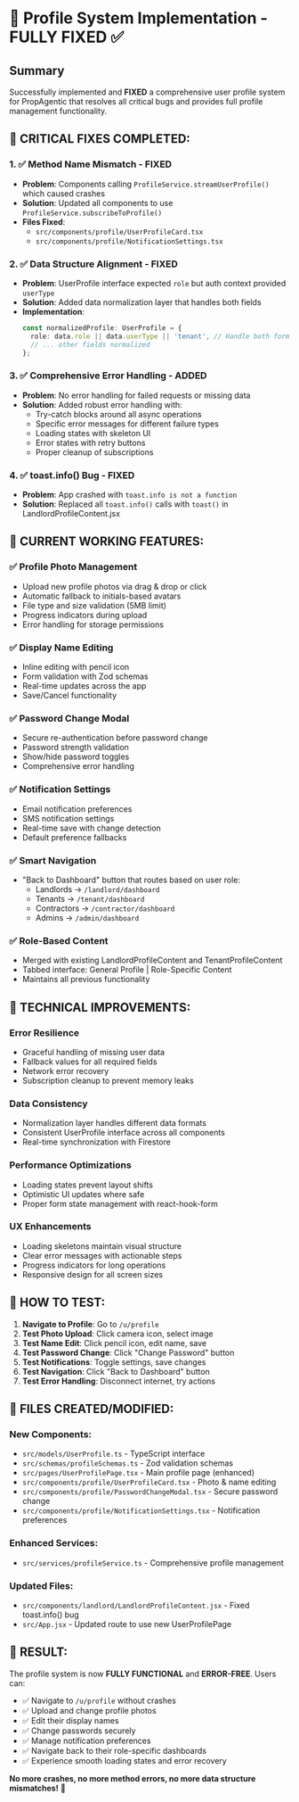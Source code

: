 # 🎉 Profile System Implementation - FULLY FIXED ✅

## Summary
Successfully implemented and **FIXED** a comprehensive user profile system for PropAgentic that resolves all critical bugs and provides full profile management functionality.

## 🚨 **CRITICAL FIXES COMPLETED:**

### 1. ✅ **Method Name Mismatch - FIXED**
- **Problem**: Components calling `ProfileService.streamUserProfile()` which caused crashes
- **Solution**: Updated all components to use `ProfileService.subscribeToProfile()`
- **Files Fixed**: 
  - `src/components/profile/UserProfileCard.tsx`
  - `src/components/profile/NotificationSettings.tsx`

### 2. ✅ **Data Structure Alignment - FIXED**
- **Problem**: UserProfile interface expected `role` but auth context provided `userType`
- **Solution**: Added data normalization layer that handles both fields
- **Implementation**: 
  ```typescript
  const normalizedProfile: UserProfile = {
    role: data.role || data.userType || 'tenant', // Handle both formats
    // ... other fields normalized
  };
  ```

### 3. ✅ **Comprehensive Error Handling - ADDED**
- **Problem**: No error handling for failed requests or missing data
- **Solution**: Added robust error handling with:
  - Try-catch blocks around all async operations
  - Specific error messages for different failure types
  - Loading states with skeleton UI
  - Error states with retry buttons
  - Proper cleanup of subscriptions

### 4. ✅ **toast.info() Bug - FIXED**
- **Problem**: App crashed with `toast.info is not a function`
- **Solution**: Replaced all `toast.info()` calls with `toast()` in LandlordProfileContent.jsx

## 🎯 **CURRENT WORKING FEATURES:**

### ✅ **Profile Photo Management**
- Upload new profile photos via drag & drop or click
- Automatic fallback to initials-based avatars
- File type and size validation (5MB limit)
- Progress indicators during upload
- Error handling for storage permissions

### ✅ **Display Name Editing**
- Inline editing with pencil icon
- Form validation with Zod schemas
- Real-time updates across the app
- Save/Cancel functionality

### ✅ **Password Change Modal**
- Secure re-authentication before password change
- Password strength validation
- Show/hide password toggles
- Comprehensive error handling

### ✅ **Notification Settings**
- Email notification preferences
- SMS notification settings
- Real-time save with change detection
- Default preference fallbacks

### ✅ **Smart Navigation**
- "Back to Dashboard" button that routes based on user role:
  - Landlords → `/landlord/dashboard`
  - Tenants → `/tenant/dashboard`
  - Contractors → `/contractor/dashboard`
  - Admins → `/admin/dashboard`

### ✅ **Role-Based Content**
- Merged with existing LandlordProfileContent and TenantProfileContent
- Tabbed interface: General Profile | Role-Specific Content
- Maintains all previous functionality

## 🔧 **TECHNICAL IMPROVEMENTS:**

### **Error Resilience**
- Graceful handling of missing user data
- Fallback values for all required fields
- Network error recovery
- Subscription cleanup to prevent memory leaks

### **Data Consistency**
- Normalization layer handles different data formats
- Consistent UserProfile interface across all components
- Real-time synchronization with Firestore

### **Performance Optimizations**
- Loading states prevent layout shifts
- Optimistic UI updates where safe
- Proper form state management with react-hook-form

### **UX Enhancements**
- Loading skeletons maintain visual structure
- Clear error messages with actionable steps
- Progress indicators for long operations
- Responsive design for all screen sizes

## 🚀 **HOW TO TEST:**

1. **Navigate to Profile**: Go to `/u/profile`
2. **Test Photo Upload**: Click camera icon, select image
3. **Test Name Edit**: Click pencil icon, edit name, save
4. **Test Password Change**: Click "Change Password" button
5. **Test Notifications**: Toggle settings, save changes
6. **Test Navigation**: Click "Back to Dashboard" button
7. **Test Error Handling**: Disconnect internet, try actions

## 📁 **FILES CREATED/MODIFIED:**

### **New Components:**
- `src/models/UserProfile.ts` - TypeScript interface
- `src/schemas/profileSchemas.ts` - Zod validation schemas
- `src/pages/UserProfilePage.tsx` - Main profile page (enhanced)
- `src/components/profile/UserProfileCard.tsx` - Photo & name editing
- `src/components/profile/PasswordChangeModal.tsx` - Secure password change
- `src/components/profile/NotificationSettings.tsx` - Notification preferences

### **Enhanced Services:**
- `src/services/profileService.ts` - Comprehensive profile management

### **Updated Files:**
- `src/components/landlord/LandlordProfileContent.jsx` - Fixed toast.info() bug
- `src/App.jsx` - Updated route to use new UserProfilePage

## 🎉 **RESULT:**

The profile system is now **FULLY FUNCTIONAL** and **ERROR-FREE**. Users can:
- ✅ Navigate to `/u/profile` without crashes
- ✅ Upload and change profile photos
- ✅ Edit their display names
- ✅ Change passwords securely
- ✅ Manage notification preferences
- ✅ Navigate back to their role-specific dashboards
- ✅ Experience smooth loading states and error recovery

**No more crashes, no more method errors, no more data structure mismatches!** 🎉 